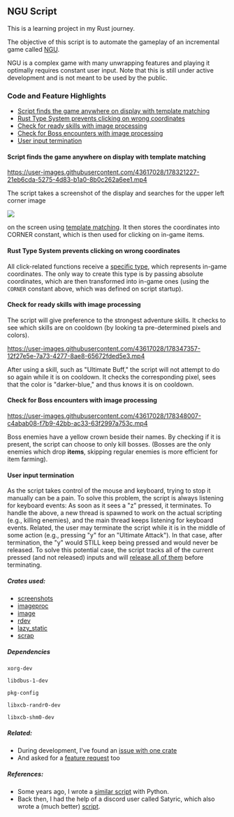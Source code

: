 ## NGU Script
This is a learning project in my Rust journey. 

The objective of this script is to automate the gameplay of an incremental game called [NGU](https://store.steampowered.com/app/1147690/NGU_IDLE/).

NGU is a complex game with many unwrapping features and playing it optimally requires constant user input. 
Note that this is still under active development and is not meant to be used by the public.

### Code and Feature Highlights
* [Script finds the game anywhere on display with template matching](#script-finds-the-game-anywhere-on-display-with-template-matching)
* [Rust Type System prevents clicking on wrong coordinates](#rust-type-system-prevents-clicking-on-wrong-coordinates)
* [Check for ready skills with image processing](#check-for-ready-skills-with-image-processing)
* [Check for Boss encounters with image processing](#check-for-boss-encounters-with-image-processing)
* [User input termination](#user-input-termination)

#### Script finds the game anywhere on display with template matching
https://user-images.githubusercontent.com/43617028/178321227-21eb6cda-5275-4d83-b1a0-8b0c262a6ee1.mp4

The script takes a screenshot of the display and searches for the upper left corner image

![](https://github.com/mdacach/ngu_script_rust/blob/main/images/corner_game.png)

on the screen using [template matching](https://docs.rs/imageproc/0.19.2/imageproc/template_matching/index.html). It then stores the coordinates into CORNER constant, which is then used for clicking on in-game items.

#### Rust Type System prevents clicking on wrong coordinates
All click-related functions receive a [specific type](https://github.com/mdacach/ngu_script_rust/blob/26676a075ffe6fc801af4ae4254e59baa396fbeb/src/coords.rs#L23-L51), which represents in-game coordinates. The only way to create this type is by passing absolute coordinates, which are then
transformed into in-game ones (using the `CORNER` constant above, which was defined on script startup).

#### Check for ready skills with image processing
The script will give preference to the strongest adventure skills. It checks to see which skills are on cooldown (by looking ta pre-determined pixels and colors).


https://user-images.githubusercontent.com/43617028/178347357-12f27e5e-7a73-4277-8ae8-65672fded5e3.mp4

After using a skill, such as "Ultimate Buff," the script will not attempt to do so again while it is on cooldown. It checks the corresponding pixel, sees that the color is "darker-blue," and thus knows it is on cooldown.

#### Check for Boss encounters with image processing


https://user-images.githubusercontent.com/43617028/178348007-c4abab08-f7b9-42bb-ac33-63f2997a753c.mp4

Boss enemies have a yellow crown beside their names. By checking if it is present, the script can choose to only kill bosses. (Bosses are the only enemies which drop **items**, skipping regular enemies is more efficient for item farming).

#### User input termination
As the script takes control of the mouse and keyboard, trying to stop it manually can be a pain. To solve this problem, the script is always listening for keyboard events: As soon as it sees a "z" pressed, it terminates.
To handle the above, a new thread is spawned to work on the actual scripting (e.g., killing enemies), and the main thread keeps listening for keyboard events.
Related, the user may terminate the script while it is in the middle of some action (e.g., pressing "y" for an "Ultimate Attack"). In that case, after termination, the "y" would STILL keep being pressed and would never be released. To solve this potential case, the script tracks all of the current pressed (and not released) inputs and will [release all of them](https://github.com/mdacach/ngu_script_rust/blob/26676a075ffe6fc801af4ae4254e59baa396fbeb/src/input.rs#L81) before terminating.

##### Crates used:
* [screenshots](https://crates.io/crates/screenshots)
* [imageproc](https://crates.io/crates/imageproc)
* [image](https://crates.io/crates/image)
* [rdev](https://crates.io/crates/rdev)
* [lazy_static](https://crates.io/crates/lazy_static)
* [scrap](https://crates.io/crates/scrap)

##### Dependencies
`xorg-dev`

`libdbus-1-dev`

`pkg-config`

`libxcb-randr0-dev`

`libxcb-shm0-dev`

##### Related:
- During development, I've found an [issue with one crate](https://github.com/nashaofu/display-info/issues/1)
- And asked for a [feature request](https://github.com/nashaofu/screenshots-rs/issues/6) too


##### References:
- Some years ago, I wrote a [similar script](https://github.com/mdacach/ngu_script_python) with Python.
- Back then, I had the help of a discord user called Satyric, which also wrote a (much better) [script](https://github.com/kujan/NGU-scripts).
